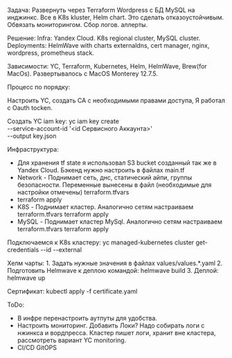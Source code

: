 Задача:
Развернуть через Terraform Wordpress с БД MySQL на инджинкс.
Все в K8s kluster, Helm chart.
Это сделать отказоустойчивым. 
Обвязать мониторингом. Сбор логов. аллерты.

Решение:
Infra: Yandex Cloud. K8s regional cluster, MySQL cluster.
Deployments: HelmWave with charts externaldns, cert manager, nginx, wordpress, prometheus stack.

Зависимости:
YC, Terraform, Kubernetes, Helm, HelmWave, Brew(for MacOs). Развертывалось с MacOS Monterey 12.7.5.

Процесс по порядку:

Настроить YC, создать СА с необходимыми правами доступа, Я работал с Oauth tocken. 

Создать YC iam key:
  yc iam key create \
  --service-account-id '<id Сервисного Аккаунта>' \
  --output key.json


Инфраструктура:
- Для хранения tf state я использовал S3 bucket cозданный так же в Yandex Cloud. Бэкенд нужно настроить в файлах main.tf
- Network - Поднимает сеть, днс, статический айпи, группы безопасности. Переменные вынесены в файл (необходимые для настройки отмечены) terraform.tfvars
- terraform apply
- K8S - Поднимает кластер. Аналогично сетям настраиваем terraform.tfvars
        terraform apply 
- MySQL - Поднимает кластер MySql. Аналогично сетям настраиваем terraform.tfvars
        terraform apply

Подключаемся к K8s кластеру:
yc managed-kubernetes cluster get-credentials --id <id cluster kubernetes> --external

Хелм чарты:
    1. Задать нужные значения в файлах values/values.*.yaml
    2. Подготовить Helmwave к деплою командой:
        helmwave build
    3. Деплой:
        helmwave up

Сертификат:
    kubectl apply -f certificate.yaml


ToDo: 
- В инфре перенастроить аутпуты для удобства.
- Настроить мониторинг. Добавить Локи? Надо собирать логи с нжинкса и вордпресса. Кластер пишет логи, хранит вне кластера, рассмотреть вариант YC monitoring. 
- CI/CD GitOPS
